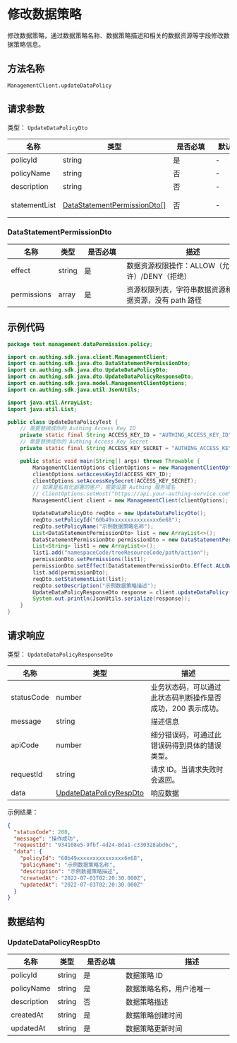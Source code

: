 # 修改数据策略

<!--
  警告⚠️：
  不要直接修改该文档，
  https://github.com/Authing/authing-docs-factory
  使用该项目进行生成
-->

<LastUpdated />

修改数据策略，通过数据策略名称、数据策略描述和相关的数据资源等字段修改数据策略信息。

## 方法名称

`ManagementClient.updateDataPolicy`

## 请求参数

类型： `UpdateDataPolicyDto`

| 名称            | 类型                                                                     | <div style="width:80px">是否必填</div> | <div style="width:60px">默认值</div> | <div style="width:300px">描述</div> | <div style="width:200px">示例值</div> |
|---------------|------------------------------------------------------------------------|------------------------------------|-----------------------------------|-----------------------------------|------------------------------------|
| policyId      | string                                                                 | 是                                  | -                                 | 数据策略 ID                           | `60b49xxxxxxxxxxxxxxx6e68`         |
| policyName    | string                                                                 | 否                                  | -                                 | 数据策略名称，用户池唯一                      | `示例数据策略名称`                         |
| description   | string                                                                 | 否                                  | -                                 | 数据策略描述                            | `示例数据策略描述`                         |
| statementList | <a href="#DataStatementPermissionDto">DataStatementPermissionDto[]</a> | 否                                  | -                                 | 数据权限列表，每个策略下所有的数据权限 数组长度限制：5。     |                                    |



### <a id="DataStatementPermissionDto"></a> DataStatementPermissionDto

| 名称          | 类型     | <div style="width:80px">是否必填</div> | <div style="width:300px">描述</div> | <div style="width:200px">示例值</div>                                                                                                  |
|-------------|--------|------------------------------------|-----------------------------------|-------------------------------------------------------------------------------------------------------------------------------------|
| effect      | string | 是                                  | 数据资源权限操作：ALLOW（允许）/DENY（拒绝）       | DENY                                                                                                                                |
| permissions | array  | 是                                  | 资源权限列表，字符串数据资源和数组数据资源，没有 path 路径  | `["namespaceCode/stringResourceCode/action","namespaceCode/arrayResourceCode/action","namespaceCode/treeResourceCode/path/action"]` |



## 示例代码

```java
package test.management.dataPermission.policy;

import cn.authing.sdk.java.client.ManagementClient;
import cn.authing.sdk.java.dto.DataStatementPermissionDto;
import cn.authing.sdk.java.dto.UpdateDataPolicyDto;
import cn.authing.sdk.java.dto.UpdateDataPolicyResponseDto;
import cn.authing.sdk.java.model.ManagementClientOptions;
import cn.authing.sdk.java.util.JsonUtils;

import java.util.ArrayList;
import java.util.List;

public class UpdateDataPolicyTest {
    // 需要替换成你的 Authing Access Key ID
    private static final String ACCESS_KEY_ID = "AUTHING_ACCESS_KEY_ID";
    // 需要替换成你的 Authing Access Key Secret
    private static final String ACCESS_KEY_SECRET = "AUTHING_ACCESS_KEY_SECRET";

    public static void main(String[] args) throws Throwable {
        ManagementClientOptions clientOptions = new ManagementClientOptions();
        clientOptions.setAccessKeyId(ACCESS_KEY_ID);
        clientOptions.setAccessKeySecret(ACCESS_KEY_SECRET);
        // 如果是私有化部署的客户，需要设置 Authing 服务域名
        // clientOptions.setHost("https://api.your-authing-service.com");
        ManagementClient client = new ManagementClient(clientOptions);

        UpdateDataPolicyDto reqDto = new UpdateDataPolicyDto();
        reqDto.setPolicyId("60b49xxxxxxxxxxxxxxx6e68");
        reqDto.setPolicyName("示例数据策略名称");
        List<DataStatementPermissionDto> list = new ArrayList<>();
        DataStatementPermissionDto permissionDto = new DataStatementPermissionDto();
        List<String> list1 = new ArrayList<>();
        list1.add("namespaceCode/treeResourceCode/path/action");
        permissionDto.setPermissions(list1);
        permissionDto.setEffect(DataStatementPermissionDto.Effect.ALLOW);
        list.add(permissionDto);
        reqDto.setStatementList(list);
        reqDto.setDescription("示例数据策略描述");
        UpdateDataPolicyResponseDto response = client.updateDataPolicy(reqDto);
        System.out.println(JsonUtils.serialize(response));
    }
}

```




## 请求响应

类型： `UpdateDataPolicyResponseDto`

| 名称         | 类型                                                             | 描述                               |
|------------|----------------------------------------------------------------|----------------------------------|
| statusCode | number                                                         | 业务状态码，可以通过此状态码判断操作是否成功，200 表示成功。 |
| message    | string                                                         | 描述信息                             |
| apiCode    | number                                                         | 细分错误码，可通过此错误码得到具体的错误类型。          |
| requestId  | string                                                         | 请求 ID。当请求失败时会返回。                 |
| data       | <a href="#UpdateDataPolicyRespDto">UpdateDataPolicyRespDto</a> | 响应数据                             |



示例结果：

```json
{
  "statusCode": 200,
  "message": "操作成功",
  "requestId": "934108e5-9fbf-4d24-8da1-c330328abd6c",
  "data": {
    "policyId": "60b49xxxxxxxxxxxxxxx6e68",
    "policyName": "示例数据策略名称",
    "description": "示例数据策略描述",
    "createdAt": "2022-07-03T02:20:30.000Z",
    "updatedAt": "2022-07-03T02:20:30.000Z"
  }
}
```

## 数据结构


### <a id="UpdateDataPolicyRespDto"></a> UpdateDataPolicyRespDto

| 名称          | 类型     | <div style="width:80px">是否必填</div> | <div style="width:300px">描述</div> | <div style="width:200px">示例值</div> |
|-------------|--------|------------------------------------|-----------------------------------|------------------------------------|
| policyId    | string | 是                                  | 数据策略 ID                           | `60b49xxxxxxxxxxxxxxx6e68`         |
| policyName  | string | 是                                  | 数据策略名称，用户池唯一                      | `示例数据策略名称`                         |
| description | string | 否                                  | 数据策略描述                            | `示例数据策略描述`                         |
| createdAt   | string | 是                                  | 数据策略创建时间                          | `2022-07-03T02:20:30.000Z`         |
| updatedAt   | string | 是                                  | 数据策略更新时间                          | `2022-07-03T02:20:30.000Z`         |


